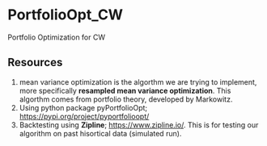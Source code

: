 # PortfolioOpt_CW
Portfolio Optimization for CW

## Resources

1. mean variance optimization is the algorthm we are trying to implement, more specifically **resampled mean variance optimization**. 
This algorthm comes from portfolio theory, developed by Markowitz.
2. Using python package pyPortfolioOpt; https://pypi.org/project/pyportfolioopt/ 
3. Backtesting using **Zipline**; https://www.zipline.io/. This is for testing our algorithm on past hisortical data (simulated run).


